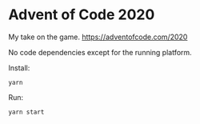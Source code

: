 # Advent of Code 2020

My take on the game. https://adventofcode.com/2020

No code dependencies except for the running platform.

Install:

```
yarn
```

Run:

```
yarn start
```

